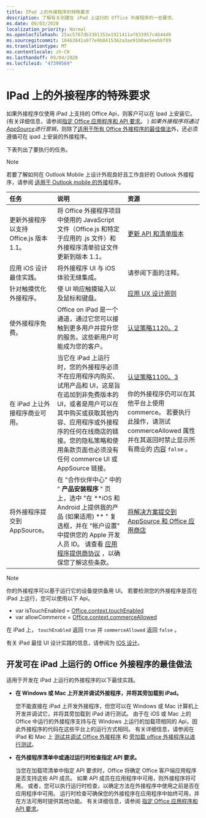 ```yaml
---
title: IPad 上的外接程序的特殊要求
description: 了解有关创建在 iPad 上运行的 Office 外接程序的一些要求。
ms.date: 09/03/2020
localization_priority: Normal
ms.openlocfilehash: 25ac5767db3301352e1921411af833957c4644d0
ms.sourcegitcommit: 10463841a977e9b8415362a3ae91b0ae5eebbf89
ms.translationtype: MT
ms.contentlocale: zh-CN
ms.lasthandoff: 09/04/2020
ms.locfileid: "47399569"
---
```

# <a name="special-requirements-for-add-ins-on-the-ipad"></a>IPad 上的外接程序的特殊要求

如果外接程序仅使用 iPad 上支持的 Office Api，则客户可以在 Ipad 上安装它。  (有关详细信息，请参阅[指定 Office 应用程序和 API 要求](specify-office-hosts-and-api-requirements.md)。 ) *如果外接程序将通过[AppSource](https://appsource.microsoft.com)进行营销*，则除了[适用于所有 Office 外接程序的最佳做法](../concepts/add-in-development-best-practices.md)外，还必须遵循可在 ipad 上安装的外接程序。

下表列出了要执行的任务。

> [!NOTE]
> 若要了解如何在 Outlook Mobile 上设计外观良好且工作良好的 Outlook 外接程序，请参阅 [适用于 Outlook mobile 的外接](../outlook/outlook-mobile-addins.md)程序。

|任务|说明|资源|
|:-----|:-----|:-----|
|更新外接程序以支持 Office.js 版本 1.1。|将 Office 外接程序项目中使用的 JavaScript 文件（Office.js 和特定于应用的 .js 文件）和外接程序清单验证文件更新到版本 1.1。|[更新 API 和清单版本](update-your-javascript-api-for-office-and-manifest-schema-version.md)|
|应用 iOS 设计最佳实践。|将外接程序 UI 与 iOS 体验无缝集成。| 请参阅下面的注释。 |
|针对触摸优化外接程序。|使 UI 响应触摸输入以及鼠标和键盘。|[应用 UX 设计原则](../concepts/add-in-development-best-practices.md#apply-ux-design-principles)|
|使外接程序免费。|Office on iPad 是一个通道，通过它您可以接触到更多用户并提升您的服务。这些新用户可能成为您的客户。|[认证策略1120。2](/legal/marketplace/certification-policies#11202-acquisition-pricing-and-terms)|
|在 iPad 上让外接程序商业可用。|当它在 iPad 上运行时，您的外接程序必须不在应用程序内购买、试用产品和 UI，这是旨在追加到非免费版本的 UI，或者是用户可以在其中购买或获取其他内容、应用程序或外接程序的任何在线商店的链接。您的隐私策略和使用条款页面也必须没有任何 commerce UI 或 AppSource 链接。|[认证策略1100。3](/legal/marketplace/certification-policies#11003-selling-additional-features)<br><br>你的外接程序仍可以在其他平台上使用 commerce。 若要执行此操作，请测试 commerceAllowed 属性并在其返回时禁止显示所有商业的 [内容](/javascript/api/office/office.context#commerceallowed) `false` 。|
|将外接程序提交到 AppSource。|在 "合作伙伴中心" 中的 " **产品安装程序** " 页上，选中 "在 **iOS 和 Android 上提供我的产品 (如果适用) ** " 复选框，并在 "帐户设置" 中提供您的 Apple 开发人员 ID。 请查看 [应用程序提供商协议](https://go.microsoft.com/fwlink/?linkid=715691) ，以确保您了解这些条款。|[将解决方案提交到 AppSource 和 Office 应用商店](/office/dev/store/submit-to-appsource-via-partner-center)|

> [!NOTE]
> 你的外接程序可以基于运行它的设备提供备用 UI。 若要检测您的外接程序是否在 iPad 上运行，您可以使用以下 Api。
>
> - var isTouchEnabled = [Office.context.touchEnabled](/javascript/api/office/office.context#touchenabled)
> - var allowCommerce = [Office.context.commerceAllowed](/javascript/api/office/office.context#commerceallowed)
>
> 在 iPad 上， `touchEnabled` 返回 `true` 并 `commerceAllowed` 返回 `false` 。
>
> 有关 iPad 最佳 UI 设计实践的信息，请参阅为 [IOS 设计](https://developer.apple.com/library/ios/documentation/UserExperience/Conceptual/MobileHIG/)。

## <a name="best-practices-for-developing-office-add-ins-that-can-run-on-ipad"></a>开发可在 iPad 上运行的 Office 外接程序的最佳做法

适用于开发在 iPad 上运行的外接程序的以下最佳实践。

-  **在 Windows 或 Mac 上开发并调试外接程序，并将其旁加载到 iPad。**

    您不能直接在 iPad 上开发外接程序，但您可以在 Windows 或 Mac 计算机上开发并调试它，并将其旁加载到 iPad 进行测试。 由于在 iOS 或 Mac 上的 Office 中运行的外接程序支持与在 Windows 上运行的加载项相同的 Api，因此外接程序的代码在这些平台上的运行方式相同。 有关详细信息，请参阅在 iPad 和 Mac 上 [测试并调试 Office 外接程序](../testing/test-debug-office-add-ins.md) 和 [旁加载 office 外接程序以进行测试](../testing/sideload-an-office-add-in-on-ipad-and-mac.md)。

-  **在外接程序清单中或通过运行时检查指定 API 要求。**

    当您在加载项清单中指定 API 要求时，Office 将确定 Office 客户端应用程序是否支持这些 API 成员。 如果 API 成员在应用程序中可用，则外接程序将可用。 或者，您可以执行运行时检查，以确定方法在外接程序中使用之前是否在应用程序中可用。 运行时检查可确保您的外接程序在应用程序中始终可用，并在方法可用时提供其他功能。 有关详细信息，请参阅 [指定 Office 应用程序和 API 要求](specify-office-hosts-and-api-requirements.md)。

